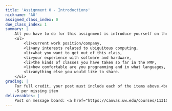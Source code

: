 ```yaml
---
title: 'Assignment 0 - Introductions'
nickname: 'A0'
assigned_class_index: 0
due_class_index: 1
summary: |
    All you have to do for this assignment is introduce yourself on the message board. At the very least, include the following information: 
    <ul>
    	<li>current work position/company,
    	<li>any interests related to ubiquitous computing,
    	<li>what you want to get out of this class,
    	<li>your experience with software and hardware,
    	<li>the kinds of classes you have taken so far in the PMP,
    	<li>how comfortable are you programming and in what languages, and
    	<li>anything else you would like to share.
    </ul>
grading: |
    For full credit, your post must include each of the items above.<br/>
    -5 per missing item
deliverables: |
    Post on message board: <a href="https://canvas.uw.edu/courses/1131076/discussion_topics/4226635">link</a>
---
```

